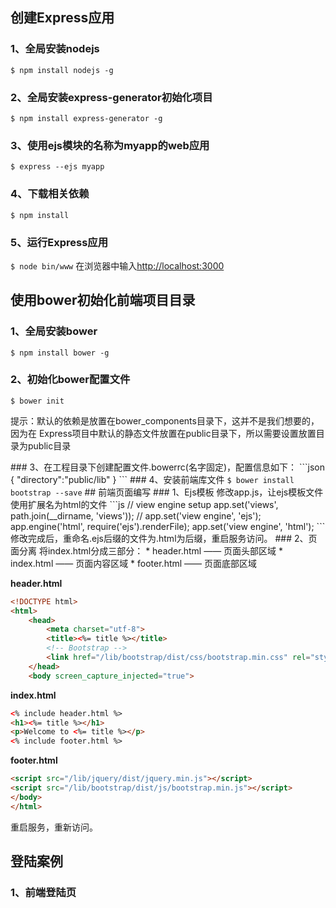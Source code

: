 ## 创建Express应用
### 1、全局安装nodejs
<code>$ npm install nodejs -g</code>
### 2、全局安装express-generator初始化项目
<code>$ npm install express-generator -g</code>
### 3、使用ejs模块的名称为myapp的web应用
<code>$ express --ejs myapp</code>
### 4、下载相关依赖
<code>$ npm install</code>
### 5、运行Express应用
<code>$ node bin/www</code>
在浏览器中输入[http://localhost:3000](http://localhost:3000)
## 使用bower初始化前端项目目录
### 1、全局安装bower
<code>$ npm install bower -g</code>
### 2、初始化bower配置文件
<code>$ bower init</code>
<p>提示：默认的依赖是放置在bower_components目录下，这并不是我们想要的，因为在 Express项目中默认的静态文件放置在public目录下，所以需要设置放置目录为public目录</p>
### 3、在工程目录下创建配置文件.bowerrc(名字固定)，配置信息如下：
```json
{
	"directory":"public/lib"
}
```
### 4、安装前端库文件
<code>$ bower install bootstrap --save</code>
## 前端页面编写
### 1、Ejs模板
修改app.js，让ejs模板文件使用扩展名为html的文件
```js
// view engine setup
app.set('views', path.join(__dirname, 'views'));
// app.set('view engine', 'ejs');
app.engine('html', require('ejs').renderFile);
app.set('view engine', 'html');
```
修改完成后，重命名.ejs后缀的文件为.html为后缀，重启服务访问。
### 2、页面分离
将index.html分成三部分：
* header.html —— 页面头部区域
* index.html —— 页面内容区域
* footer.html —— 页面底部区域

<strong>header.html</strong>
```html
<!DOCTYPE html>
<html>
	<head>
		<meta charset="utf-8">
		<title><%= title %></title>
		<!-- Bootstrap -->
		<link href="/lib/bootstrap/dist/css/bootstrap.min.css" rel="stylesheet" media="screen">
	</head>
	<body screen_capture_injected="true">
```
<strong>index.html</strong>
```html
<% include header.html %>
<h1><%= title %></h1>
<p>Welcome to <%= title %></p>
<% include footer.html %>
```
<strong>footer.html</strong>
```html
<script src="/lib/jquery/dist/jquery.min.js"></script>
<script src="/lib/bootstrap/dist/js/bootstrap.min.js"></script>
</body>
</html>
```
重启服务，重新访问。
## 登陆案例
### 1、前端登陆页
